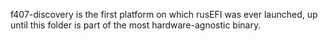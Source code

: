 
f407-discovery is the first platform on which rusEFI was ever launched, up until this folder is part of the most hardware-agnostic binary.